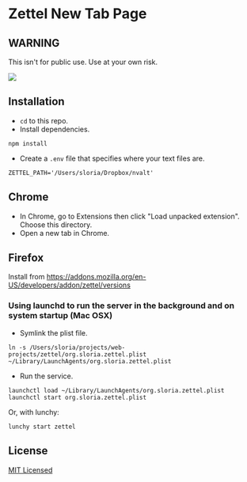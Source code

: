# Zettel New Tab Page

## WARNING

This isn't for public use. Use at your own risk.


![](https://dl.dropboxusercontent.com/u/1693233/github/zettel-new-tab-dark.png)


## Installation

* `cd` to this repo.
* Install dependencies.

```
npm install
```

* Create a ``.env`` file that specifies where your text files are.

```
ZETTEL_PATH='/Users/sloria/Dropbox/nvalt'
```

## Chrome

* In Chrome, go to Extensions then click "Load unpacked extension". Choose this directory.
* Open a new tab in Chrome.


## Firefox

Install from https://addons.mozilla.org/en-US/developers/addon/zettel/versions


### Using launchd to run the server in the background and on system startup (Mac OSX)

* Symlink the plist file.


```
ln -s /Users/sloria/projects/web-projects/zettel/org.sloria.zettel.plist ~/Library/LaunchAgents/org.sloria.zettel.plist
```

* Run the service.

```
launchctl load ~/Library/LaunchAgents/org.sloria.zettel.plist
launchctl start org.sloria.zettel.plist
```

Or, with lunchy:

```
lunchy start zettel
```


## License

[MIT Licensed](https://sloria.mit-license.org/)
